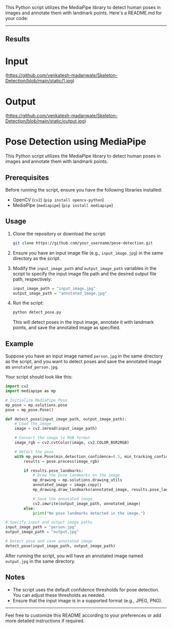 
This Python script utilizes the MediaPipe library to detect human poses in images and annotate them with landmark points.
Here's a README.md for your code:

---
## Results

# Input
(https://github.com/venkatesh-madanwale/Skeleton-Detection/blob/main/static/1.jpg)

# Output
(https://github.com/venkatesh-madanwale/Skeleton-Detection/blob/main/static/output.jpg)


# Pose Detection using MediaPipe

This Python script utilizes the MediaPipe library to detect human poses in images and annotate them with landmark points.

## Prerequisites

Before running the script, ensure you have the following libraries installed:

- OpenCV (`cv2`) (`pip install opencv-python`)
- MediaPipe (`mediapipe`) (`pip install mediapipe`)

## Usage

1. Clone the repository or download the script:

   ```bash
   git clone https://github.com/your_username/pose-detection.git
   ```

2. Ensure you have an input image file (e.g., `input_image.jpg`) in the same directory as the script.

3. Modify the `input_image_path` and `output_image_path` variables in the script to specify the input image file path and the desired output file path, respectively:

   ```python
   input_image_path = "input_image.jpg"
   output_image_path = "annotated_image.jpg"
   ```

4. Run the script:

   ```bash
   python detect_pose.py
   ```

   This will detect poses in the input image, annotate it with landmark points, and save the annotated image as specified.

## Example

Suppose you have an input image named `person.jpg` in the same directory as the script, and you want to detect poses and save the annotated image as `annotated_person.jpg`.

Your script should look like this:

```python
import cv2
import mediapipe as mp

# Initialize MediaPipe Pose
mp_pose = mp.solutions.pose
pose = mp_pose.Pose()

def detect_pose(input_image_path, output_image_path):
    # Load the image
    image = cv2.imread(input_image_path)

    # Convert the image to RGB format
    image_rgb = cv2.cvtColor(image, cv2.COLOR_BGR2RGB)

    # Detect the pose
    with mp_pose.Pose(min_detection_confidence=0.5, min_tracking_confidence=0.5) as pose:
        results = pose.process(image_rgb)

        if results.pose_landmarks:
            # Draw the pose landmarks on the image
            mp_drawing = mp.solutions.drawing_utils
            annotated_image = image.copy()
            mp_drawing.draw_landmarks(annotated_image, results.pose_landmarks, mp_pose.POSE_CONNECTIONS)

            # Save the annotated image
            cv2.imwrite(output_image_path, annotated_image)
        else:
            print("No pose landmarks detected in the image.")

# Specify input and output image paths
input_image_path = "person.jpg"
output_image_path = "output.jpg"

# Detect pose and save annotated image
detect_pose(input_image_path, output_image_path)
```

After running the script, you will have an annotated image named `output.jpg` in the same directory.

## Notes

- The script uses the default confidence thresholds for pose detection. You can adjust these thresholds as needed.
- Ensure that the input image is in a supported format (e.g., JPEG, PNG).

---

Feel free to customize this README according to your preferences or add more detailed instructions if required.
